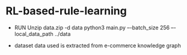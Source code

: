 # RL-based-rule-learning

- RUN
Unzip data.zip -d data
python3 main.py –-batch_size 256 –-local_data_path ../data

- dataset
data used is extracted from e-commerce knowledge graph